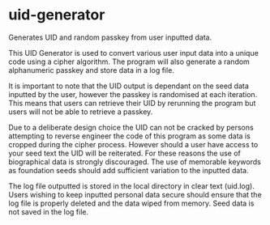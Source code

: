 # uid-generator
Generates UID and random passkey from user inputted data.

This UID Generator is used to convert various user input data into a   unique code using a cipher algorithm. The program will also generate a random alphanumeric passkey and store data in a log file.

It is important to note that the UID output is dependant on the seed data inputted by the user, however the passkey is randomised at each iteration. This means that users can retrieve their UID by rerunning the program but users will not be able to retrieve a passkey.

Due to a deliberate design choice the UID can not be cracked by persons attempting to reverse engineer the code of this program as some data is cropped during the cipher process. However should a user have access to your seed text the UID will be reiterated. For these reasons the use of biographical data is strongly discouraged. The use of memorable keywords as foundation seeds should add sufficient variation to the inputted data.

The log file outputted is stored in the local directory in clear text (uid.log). Users wishing to keep inputted personal data secure should ensure that the log file is properly deleted and the data wiped from memory. Seed data is not saved in the log file.

